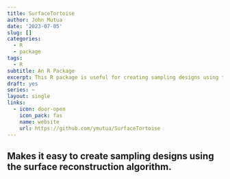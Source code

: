 ```yaml
---
title: SurfaceTortoise
author: John Mutua
date: '2023-07-05'
slug: []
categories:
  - R
  - package
tags:
  - R
subtitle: An R Package
excerpt: This R package is useful for creating sampling designs using the surface reconstruction algorithm.
draft: yes
series: ~
layout: single
links:
  - icon: door-open
    icon_pack: fas
    name: website
    url: https://github.com/ymutua/SurfaceTortoise
---
```


## Makes it easy to create sampling designs using the surface reconstruction algorithm.